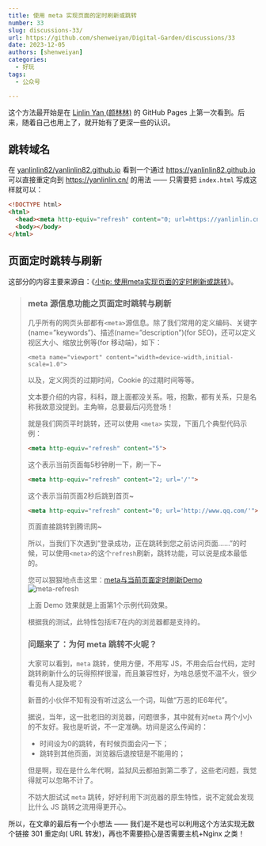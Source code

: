 ```yaml
---
title: 使用 meta 实现页面的定时刷新或跳转
number: 33
slug: discussions-33/
url: https://github.com/shenweiyan/Digital-Garden/discussions/33
date: 2023-12-05
authors: [shenweiyan]
categories: 
  - 好玩
tags: 
  - 公众号

---
```


这个方法最开始是在 [Linlin Yan (颜林林)](https://github.com/yanlinlin82) 的 GitHub Pages 上第一次看到。后来，随着自己也用上了，就开始有了更深一些的认识。

<!-- more -->

## 跳转域名

在 [yanlinlin82/yanlinlin82.github.io](https://github.com/yanlinlin82/yanlinlin82.github.io/tree/master) 看到一个通过 <https://yanlinlin82.github.io> 可以直接重定向到 <https://yanlinlin.cn/> 的用法 —— 只需要把 `index.html` 写成这样就可以：
```html
<!DOCTYPE html>
<html>
  <head><meta http-equiv="refresh" content="0; url=https://yanlinlin.cn/"></head>
  <body></body>
</html>
```

## 页面定时跳转与刷新

这部分的内容主要来源自：《[小tip: 使用meta实现页面的定时刷新或跳转](https://www.zhangxinxu.com/wordpress/2015/03/meta-http-equiv-refresh-content/)》。

> ### meta 源信息功能之页面定时跳转与刷新
> 
> 几乎所有的网页头部都有`<meta>`源信息。除了我们常用的定义编码、关键字(name=”keywords”)、描述(name=”description”)(for SEO)，还可以定义视区大小、缩放比例等(for 移动端)，如下：
> 
> ```
> <meta name="viewport" content="width=device-width,initial-scale=1.0">
> ```
> 
> 以及，定义网页的过期时间，Cookie 的过期时间等等。
> 
> 文本要介绍的内容，科科，跟上面都没关系。哦，抱歉，都有关系，只是名称我故意没提到。主角嘛，总要最后闪亮登场！
> 
> 就是我们网页平时跳转，还可以使用 `<meta>` 实现，下面几个典型代码示例：    
> ```html    
> <meta http-equiv="refresh" content="5">
> ```
> 这个表示当前页面每5秒钟刷一下，刷一下~
> 
> ```html
> <meta http-equiv="refresh" content="2; url='/'">
> ```
> 这个表示当前页面2秒后跳到首页~    
> 
> ```html
> <meta http-equiv="refresh" content="0; url='http://www.qq.com/'">
> ```
> 页面直接跳转到腾讯网~
> 
> 所以，当我们下次遇到“登录成功，正在跳转到您之前访问页面……”的时候，可以使用`<meta>`的这个`refresh`刷新，跳转功能，可以说是成本最低的。    
>   
> 您可以狠狠地点击这里：[meta与当前页面定时刷新Demo](http://www.zhangxinxu.com/study/201503/meta-fresh-content.html)     
> ![meta-refresh](https://shub.weiyan.tech/kgarden/2024/01/meta-refresh.37epe9yaam80.png)
> 
> 上面 Demo 效果就是上面第1个示例代码效果。        
> 
> 根据我的测试，此特性包括IE7在内的浏览器都是支持的。    
> 
> ### 问题来了：为何 meta 跳转不火呢？
> 
> 大家可以看到，`meta` 跳转，使用方便，不用写 JS，不用会后台代码，定时跳转刷新什么的玩得照样很溜，而且兼容性好，为啥总感觉不温不火，很少看见有人提及呢？    
> 
> 新晋的小伙伴不知有没有听过这么一个词，叫做“万恶的IE6年代”。
> 
> 据说，当年，这一批老旧的浏览器，问题很多，其中就有对`meta` 两个小小的不友好。我也是听说，不一定准确。坊间是这么传闻的：    
> 
> - 时间设为0的跳转，有时候页面会闪一下；    
> - 跳转到其他页面，浏览器后退按钮是不能用的；     
> 
> 但是啊，现在是什么年代啊，监狱风云都拍到第二季了，这些老问题，我觉得就可以忽略不计了。    
> 
> 不妨大胆试试 `meta` 跳转，好好利用下浏览器的原生特性，说不定就会发现比什么 JS 跳转之流用得更开心。

所以，在文章的最后有一个小想法 —— 我们是不是也可以利用这个方法实现无数个链接 301 重定向( URL 转发)，再也不需要担心是否需要主机+Nginx 之类！


<script src="https://giscus.app/client.js"
	data-repo="shenweiyan/Digital-Garden"
	data-repo-id="R_kgDOKgxWlg"
	data-mapping="number"
	data-term="33"
	data-reactions-enabled="1"
	data-emit-metadata="0"
	data-input-position="bottom"
	data-theme="light"
	data-lang="zh-CN"
	crossorigin="anonymous"
	async>
</script>
